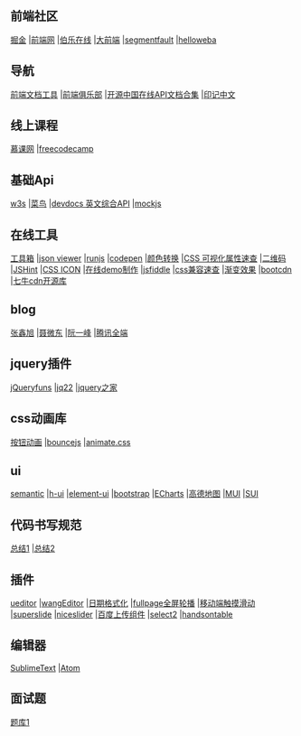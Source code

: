 ## 前端社区
[掘金](http://gold.xitu.io)
|[前端网](https://www.qdfuns.com/)
|[伯乐在线](http://www.jobbole.com)
|[大前端](http://www.daqianduan.com)
|[segmentfault](https://segmentfault.com)
|[helloweba](http://www.helloweba.com)

## 导航
[前端文档工具](http://www.css88.com/nav)
|[前端俱乐部](http://f2er.club/)
|[开源中国在线API文档合集](http://tool.oschina.net/apidocs)
|[印记中文](https://www.docschina.org/)

## 线上课程
[慕课网](http://www.imooc.com)
|[freecodecamp](https://freecodecamp.cn/home)

## 基础Api
[w3s](http://www.w3school.com.cn)
|[菜鸟](http://www.runoob.com)
|[devdocs 英文综合API](http://devdocs.io)
|[mockjs](http://mockjs.com/)

## 在线工具
[工具箱](https://tool.lu/)
|[json viewer](http://www.bejson.com/jsonviewernew/)
|[runjs](http://runjs.cn)
|[codepen](http://codepen.io/pen/)
|[颜色转换](http://www.atool.org/colorpicker.php)
|[CSS 可视化属性速查](http://cssreference.io/)
|[二维码](http://cli.im)
|[JSHint](http://jshint.com/)
|[CSS ICON](http://cssicon.space/#/icon/search)
|[在线demo制作](http://jsbin.com/?html,css,output)
|[jsfiddle](https://jsfiddle.net/)
|[css兼容速查](https://caniuse.com/#home)
|[渐变效果](http://www.colorzilla.com/gradient-editor/)
|[bootcdn](http://www.bootcdn.cn)
|[七牛cdn开源库](http://staticfile.org)

## blog
[张鑫旭](http://www.zhangxinxu.com/wordpress/)
|[聂微东](https://github.com/nieweidong/fetool)
|[阮一峰](http://www.ruanyifeng.com/blog/)
|[腾讯全端](http://www.alloyteam.com)


## jquery插件
[jQueryfuns](http://www.jqueryfuns.com)
|[jq22](http://www.jq22.com)
|[jquery之家](http://www.htmleaf.com)

## css动画库
[按钮动画](http://fian.my.id/Waves)
|[bouncejs](http://bouncejs.com)
|[animate.css](https://daneden.github.io/animate.css/)

## ui
[semantic](http://semantic-ui.com)
|[h-ui](http://www.h-ui.net/)
|[element-ui](http://element-cn.eleme.io/#/zh-CN)
|[bootstrap](http://www.bootcss.com/)
|[ECharts](http://echarts.baidu.com/)
|[高德地图](http://lbs.amap.com/api)
|[MUI](http://dev.dcloud.net.cn/mui/)
|[SUI](http://m.sui.taobao.org/)


## 代码书写规范
[总结1](http://alloyteam.github.io/CodeGuide)
|[总结2](https://github.com/yuche/javascript#table-of-contents)


## 插件
[ueditor](http://ueditor.baidu.com/website)
|[wangEditor](https://github.com/wangfupeng1988/wangEditor)
|[日期格式化](http://momentjs.com)
|[fullpage全屏轮播](https://github.com/alvarotrigo/fullPage.js)
|[移动端触摸滑动](http://www.swiper.com.cn/)
|[superslide](http://www.superslide2.com)
|[niceslider](http://ajccom.github.io/niceslider)
|[百度上传组件](http://fex.baidu.com/webuploader)
|[select2](http://select2.github.io)
|[handsontable](http://handsontable.com)


## 编辑器
[SublimeText](https://github.com/jikeytang/sublime-text)
|[Atom](https://atom.io)

## 面试题
[题库1](http://markyun.github.io/2015/Front-end-Developer-Questions/)
